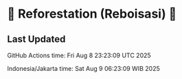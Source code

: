 
# 🌳 Reforestation (Reboisasi) 🌲

## Last Updated

GitHub Actions time: Fri Aug  8 23:23:09 UTC 2025

Indonesia/Jakarta time: Sat Aug  9 06:23:09 WIB 2025
